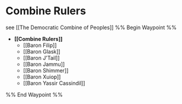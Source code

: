 # Combine Rulers
see [[The Democratic Combine of Peoples]]
%% Begin Waypoint %%
- **[[Combine Rulers]]**
	- [[Baron Filip]]
	- [[Baron Glask]]
	- [[Baron J'Tail]]
	- [[Baron Jammu]]
	- [[Baron Shimmer]]
	- [[Baron Xuiop]]
	- [[Baron Yassir Cassindil]]

%% End Waypoint %%
